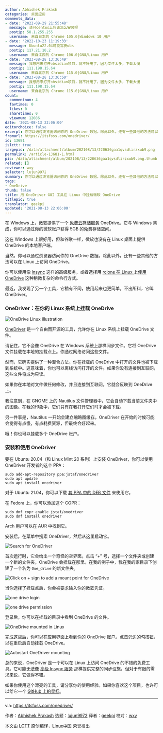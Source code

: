 ```yaml
---
author: Abhishek Prakash
categories: 桌面应用
comments_data:
- date: '2022-09-29 21:55:48'
  message: 请问centos上应该怎么安装呢
  postip: 58.1.255.255
  username: 来自日本的 Chrome 105.0|Windows 10 用户
- date: '2022-10-23 11:19:33'
  message: Ubuntu22.04可能需要obs
  postip: 117.21.10.2
  username: 来自江西的 Chrome 106.0|GNU/Linux 用户
- date: '2023-08-28 13:36:49'
  message: 我想用来打开obsidian项目，就不好用了，因为文件太多，下载太慢
  postip: 111.198.15.64
  username: 来自北京的 Chrome 115.0|GNU/Linux 用户
- date: '2023-08-28 13:36:50'
  message: 我想用来打开obsidian项目，就不好用了，因为文件太多，下载太慢
  postip: 111.198.15.64
  username: 来自北京的 Chrome 115.0|GNU/Linux 用户
count:
  commentnum: 4
  favtimes: 0
  likes: 0
  sharetimes: 0
  viewnum: 12086
date: '2021-08-13 22:06:00'
editorchoice: false
excerpt: 你可以通过浏览器访问你的 OneDrive 数据。除此以外，还有一些其他的方法可以在 Linux 上访问 OneDrive。
fromurl: https://itsfoss.com/onedriver/
id: 13681
islctt: true
largepic: /data/attachment/album/202108/13/220636gaa1qvsdlirzxub9.png
permalink: /article-13681-1.html
pic: /data/attachment/album/202108/13/220636gaa1qvsdlirzxub9.png.thumb.jpg
related: []
reviewer: wxy
selector: lujun9972
summary: 你可以通过浏览器访问你的 OneDrive 数据。除此以外，还有一些其他的方法可以在 Linux 上访问 OneDrive。
tags:
- OneDrive
thumb: false
title: 用 OneDriver GUI 工具在 Linux 中挂载微软 OneDrive
titlepic: true
translator: geekpi
updated: '2021-08-13 22:06:00'
---
```


在 Windows 上，微软提供了一个 [免费云存储服务](https://itsfoss.com/cloud-services-linux/) OneDrive。它与 Windows 集成，你可以通过你的微软账户获得 5GB 的免费存储空间。


这在 Windows 上很好用，但和谷歌一样，微软也没有在 Linux 桌面上提供 OneDrive 的本地客户端。


当然，你可以通过浏览器访问你的 OneDrive 数据。除此以外，还有一些其他的方法可以在 Linux 上访问 OneDrive。


你可以使用像 [Insync](https://itsfoss.com/use-onedrive-on-linux/) 这样的高级服务，或者选择用 [rclone 在 Linux 上使用 OneDrive](https://itsfoss.com/use-onedrive-linux-rclone/) 这种稍微复杂的命令行方式。


最近，我发现了另一个工具，它稍有不同，使用起来也更简单。不出所料，它叫 OneDriver。


### OneDriver：在你的 Linux 系统上挂载 OneDrive


![OneDrive Linux illustration](/data/attachment/album/202108/13/220636gaa1qvsdlirzxub9.png)


[OneDriver](https://github.com/jstaf/onedriver) 是一个自由而开源的工具，允许你在 Linux 系统上挂载 OneDrive 文件。


请记住，它不会像 OneDrive 在 Windows 系统上那样同步文件。它将 OneDrive 文件挂载在本地的挂载点上。你通过网络访问这些文件。


然而，它确实提供了一种混合方法。你在挂载的 OneDrive 中打开的文件也被下载到系统中。这意味着，你也可以离线访问打开的文件。如果你没有连接到互联网，这些文件将成为只读。


如果你在本地对文件做任何修改，并且连接到互联网，它就会反映到 OneDrive 上。


我注意到，在 GNOME 上的 Nautilus 文件管理器中，它会自动下载当前文件夹中的图像。在我的印象中，它们只有在我打开它们时才会被下载。


另一件事是，Nautilus 一开始会建立缩略图缓存。OneDriver 在开始的时候可能会觉得有点慢，有点耗费资源，但最终会好起来。


哦！你也可以挂载多个 OneDrive 账户。


### 安装和使用 OneDriver


要在 Ubuntu 20.04（和 Linux Mint 20 系列）上安装 OneDriver，你可以使用 OneDriver 开发者的这个 PPA：



```
sudo add-apt-repository ppa:jstaf/onedriver
sudo apt update
sudo apt install onedriver

```

对于 Ubuntu 21.04，你可以下载 [其 PPA 中的 DEB 文件](https://launchpad.net/~jstaf/+archive/ubuntu/onedriver/+packages) 来使用它。


在 Fedora 上，你可以添加这个 COPR：



```
sudo dnf copr enable jstaf/onedriver
sudo dnf install onedriver

```

Arch 用户可以在 AUR 中找到它。


安装后，在菜单中搜索 OneDriver，然后从这里启动它。


![Search for OneDriver](/data/attachment/album/202108/13/220638t92p3ju9cz9wgjof.png)


首次运行时，它会给出一个奇怪的空界面。点击 “+” 号，选择一个文件夹或创建一个新的文件夹，OneDrive 会挂载在那里。在我的例子中，我在我的家目录下创建了一个名为 `One_drive` 的新文件夹。


![Click on + sign to add a mount point for OneDrive](/data/attachment/album/202108/13/220640etypz2yzgq6eqgpo.png)


当你选择了挂载点后，你会被要求输入你的微软凭证。


![one drive login](/data/attachment/album/202108/13/220640bylmg2r4lhhl4ggw.png)


![one drive permission](/data/attachment/album/202108/13/220642byrd36m6mk0y3m03.png)


登录后，你可以在挂载的目录中看到 OneDrive 的文件。


![OneDrive mounted in Linux](/data/attachment/album/202108/13/220643zbwum0jmgbbhpchb.png)


完成这些后，你可以在应用界面上看到你的 OneDrive 账户。点击旁边的勾按钮，以在重启后自动挂载 OneDrive。


![Autostart OneDriver mounting](/data/attachment/album/202108/13/220645wi2rdz0wpwapw99u.png)


总的来说，OneDriver 是一个可以在 Linux 上访问 OneDrive 的不错的免费工具。它可能无法像 [高级 Insync 服务](https://itsfoss.com/recommends/insync/) 那样提供完整的同步设施，但对于有限的需求来说，它做得不错。


如果你使用这个漂亮的工具，请分享你的使用经验。如果你喜欢这个项目，也许可以给它一个 [GitHub 上的星标](https://github.com/jstaf/onedriver)。




---


via: <https://itsfoss.com/onedriver/>


作者：[Abhishek Prakash](https://itsfoss.com/author/abhishek/) 选题：[lujun9972](https://github.com/lujun9972) 译者：[geekpi](https://github.com/geekpi) 校对：[wxy](https://github.com/wxy)


本文由 [LCTT](https://github.com/LCTT/TranslateProject) 原创编译，[Linux中国](https://linux.cn/) 荣誉推出